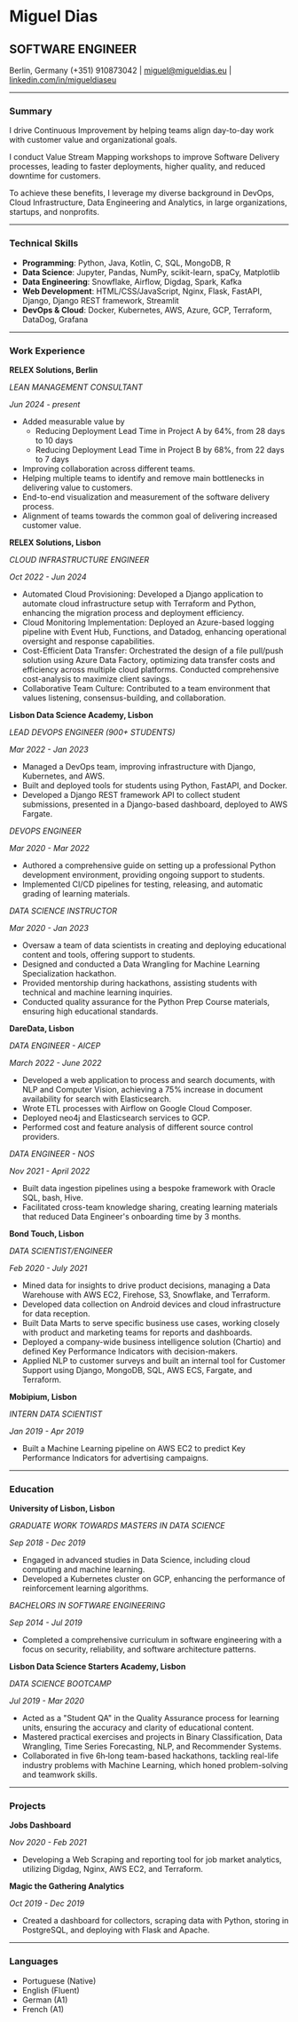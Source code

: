 # Miguel Dias

## SOFTWARE ENGINEER

Berlin, Germany
(+351) 910873042 | miguel@migueldias.eu | [linkedin.com/in/migueldiaseu](www.linkedin.com/in/migueldiaseu)

---

### Summary

I drive Continuous Improvement by helping teams align day-to-day work with customer value and organizational goals.

I conduct Value Stream Mapping workshops to improve Software Delivery processes, leading to faster deployments, higher quality, and reduced downtime for customers.

To achieve these benefits, I leverage my diverse background in DevOps, Cloud Infrastructure, Data Engineering and Analytics, in large organizations, startups, and nonprofits.

---

### Technical Skills

- **Programming**: Python, Java, Kotlin, C, SQL, MongoDB, R
- **Data Science**: Jupyter, Pandas, NumPy, scikit-learn, spaCy, Matplotlib
- **Data Engineering**: Snowflake, Airflow, Digdag, Spark, Kafka
- **Web Development**: HTML/CSS/JavaScript, Nginx, Flask, FastAPI, Django, Django REST framework, Streamlit
- **DevOps & Cloud**: Docker, Kubernetes, AWS, Azure, GCP, Terraform, DataDog, Grafana

---

### Work Experience

**RELEX Solutions, Berlin**

_LEAN MANAGEMENT CONSULTANT_

_Jun 2024 - present_

- Added measurable value by
  - Reducing Deployment Lead Time in Project A by 64%, from 28 days to 10 days
  - Reducing Deployment Lead Time in Project B by 68%, from 22 days to 7 days
- Improving collaboration across different teams.
- Helping multiple teams to identify and remove main bottlenecks in delivering value to customers.
- End-to-end visualization and measurement of the software delivery process.
- Alignment of teams towards the common goal of delivering increased customer value.

**RELEX Solutions, Lisbon**

_CLOUD INFRASTRUCTURE ENGINEER_

_Oct 2022 - Jun 2024_

- Automated Cloud Provisioning: Developed a Django application to automate cloud infrastructure setup with Terraform and Python, enhancing the migration process and deployment efficiency.
- Cloud Monitoring Implementation: Deployed an Azure-based logging pipeline with Event Hub, Functions, and Datadog, enhancing operational oversight and response capabilities.
- Cost-Efficient Data Transfer: Orchestrated the design of a file pull/push solution using Azure Data Factory, optimizing data transfer costs and efficiency across multiple cloud platforms. Conducted comprehensive cost-analysis to maximize client savings.
- Collaborative Team Culture: Contributed to a team environment that values listening, consensus-building, and collaboration.

**Lisbon Data Science Academy, Lisbon**

_LEAD DEVOPS ENGINEER (900+ STUDENTS)_

_Mar 2022 - Jan 2023_

- Managed a DevOps team, improving infrastructure with Django, Kubernetes, and AWS.
- Built and deployed tools for students using Python, FastAPI, and Docker.
- Developed a Django REST framework API to collect student submissions, presented in a Django-based dashboard, deployed to AWS Fargate.

_DEVOPS ENGINEER_

_Mar 2020 - Mar 2022_

- Authored a comprehensive guide on setting up a professional Python development environment, providing ongoing support to students.
- Implemented CI/CD pipelines for testing, releasing, and automatic grading of learning materials.

_DATA SCIENCE INSTRUCTOR_

_Mar 2020 - Jan 2023_

- Oversaw a team of data scientists in creating and deploying educational content and tools, offering support to students.
- Designed and conducted a Data Wrangling for Machine Learning Specialization hackathon.
- Provided mentorship during hackathons, assisting students with technical and machine learning inquiries.
- Conducted quality assurance for the Python Prep Course materials, ensuring high educational standards.

**DareData, Lisbon**

_DATA ENGINEER - AICEP_

_March 2022 - June 2022_

- Developed a web application to process and search documents, with NLP and Computer Vision, achieving a 75% increase in document availability for search with Elasticsearch.
- Wrote ETL processes with Airflow on Google Cloud Composer.
- Deployed neo4j and Elasticsearch services to GCP.
- Performed cost and feature analysis of different source control providers.

_DATA ENGINEER - NOS_

_Nov 2021 - April 2022_

- Built data ingestion pipelines using a bespoke framework with Oracle SQL, bash, Hive.
- Facilitated cross-team knowledge sharing, creating learning materials that reduced Data Engineer's onboarding time by 3 months.

**Bond Touch, Lisbon**

_DATA SCIENTIST/ENGINEER_

_Feb 2020 - July 2021_

- Mined data for insights to drive product decisions, managing a Data Warehouse with AWS EC2, Firehose, S3, Snowflake, and Terraform.
- Developed data collection on Android devices and cloud infrastructure for data reception.
- Built Data Marts to serve specific business use cases, working closely with product and marketing teams for reports and dashboards.
- Deployed a company-wide business intelligence solution (Chartio) and defined Key Performance Indicators with decision-makers.
- Applied NLP to customer surveys and built an internal tool for Customer Support using Django, MongoDB, SQL, AWS ECS, Fargate, and Terraform.

**Mobipium, Lisbon**

_INTERN DATA SCIENTIST_

_Jan 2019 - Apr 2019_

- Built a Machine Learning pipeline on AWS EC2 to predict Key Performance Indicators for advertising campaigns.

---

### Education

**University of Lisbon, Lisbon**

_GRADUATE WORK TOWARDS MASTERS IN DATA SCIENCE_

_Sep 2018 - Dec 2019_

- Engaged in advanced studies in Data Science, including cloud computing and machine learning.
- Developed a Kubernetes cluster on GCP, enhancing the performance of reinforcement learning algorithms.

_BACHELORS IN SOFTWARE ENGINEERING_

_Sep 2014 - Jul 2019_

- Completed a comprehensive curriculum in software engineering with a focus on security, reliability, and software architecture patterns.

**Lisbon Data Science Starters Academy, Lisbon**

_DATA SCIENCE BOOTCAMP_

_Jul 2019 - Mar 2020_

- Acted as a "Student QA" in the Quality Assurance process for learning units, ensuring the accuracy and clarity of educational content.
- Mastered practical exercises and projects in Binary Classification, Data Wrangling, Time Series Forecasting, NLP, and Recommender Systems.
- Collaborated in five 6h‐long team-based hackathons, tackling real-life industry problems with Machine Learning, which honed problem-solving and teamwork skills.

---

### Projects

**Jobs Dashboard**

_Nov 2020 - Feb 2021_

- Developing a Web Scraping and reporting tool for job market analytics, utilizing Digdag, Nginx, AWS EC2, and Terraform.

**Magic the Gathering Analytics**

_Oct 2019 - Dec 2019_

- Created a dashboard for collectors, scraping data with Python, storing in PostgreSQL, and deploying with Flask and Apache.

---

### Languages

- Portuguese (Native)
- English (Fluent)
- German (A1)
- French (A1)
